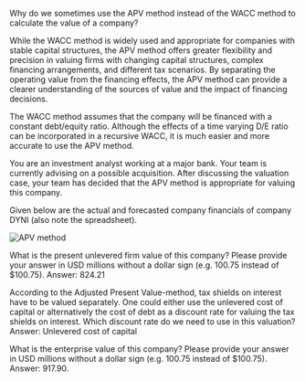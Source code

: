 Why do we sometimes use the APV method instead of the WACC method to calculate the value of a company?

While the WACC method is widely used and appropriate for companies with stable capital structures, the APV method offers greater flexibility and precision in valuing firms with changing capital structures, complex financing arrangements, and different tax scenarios. By separating the operating value from the financing effects, the APV method can provide a clearer understanding of the sources of value and the impact of financing decisions.

The WACC method assumes that the company will be financed with a constant debt/equity ratio. Although the effects of a time varying D/E ratio can be incorporated in a recursive WACC, it is much easier and more accurate to use the APV method.


You are an investment analyst working at a major bank. Your team is currently advising on a possible acquisition. After discussing the valuation case, your team has decided that the APV method is appropriate for valuing this company.

Given below are the actual and forecasted company financials of company DYNI (also note the spreadsheet).

![APV method]()

What is the present unlevered firm value of this company? Please provide your answer in USD millions without a dollar sign (e.g. 100.75 instead of $100.75). Answer: 824.21

According to the Adjusted Present Value-method, tax shields on interest have to be valued separately. One could either use the unlevered cost of capital or alternatively the cost of debt as a discount rate for valuing the tax shields on interest. Which discount rate do we need to use in this valuation? Answer: Unlevered cost of capital

What is the enterprise value of this company? Please provide your answer in USD millions without a dollar sign (e.g. 100.75 instead of $100.75). Answer: 917.90. 

